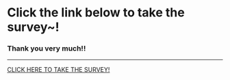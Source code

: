# Click the link below to take the survey~!
### Thank you very much!!
--------

[CLICK HERE TO TAKE THE SURVEY!](https://docs.google.com/forms/d/1GWxDguODf5NZQUgClW5pIybSL1DyncxJvKVj48Ta_b8)
